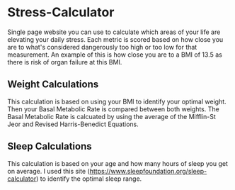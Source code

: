 # Stress-Calculator
Single page website you can use to calculate which areas of your life are elevating your daily stress.  Each metric is scored based on how close you are to what's considered dangerously too high or too low for that measurement.  An example of this is how close you are to a BMI of 13.5 as there is risk of organ failure at this BMI.

## Weight Calculations
This calculation is based on using your BMI to identify your optimal weight. Then your Basal Metabolic Rate is compared between both weights. The Basal Metabolic Rate is calcuated by using the average of the Mifflin-St Jeor and Revised Harris-Benedict Equations.

## Sleep Calculations
This calculation is based on your age and how many hours of sleep you get on average.  I used this site (https://www.sleepfoundation.org/sleep-calculator) to identify the optimal sleep range.